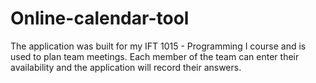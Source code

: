 # Online-calendar-tool
The application was built for my IFT 1015 - Programming I course and is used to plan team meetings. Each member of the team can enter their availability and the application will record their answers. 

